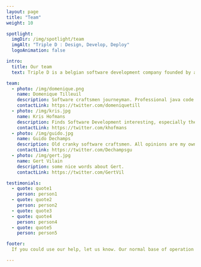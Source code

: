 ```yaml
---
layout: page
title: "Team"
weight: 10

spotlight:
  imgDir: /img/spotlight/team
  imgAlt: "Triple D : Design, Develop, Deploy"
  logoAnimation: false

intro:
  title: Our team
  text: Triple D is a belgian software development company founded by and consisting entirely out of veteran software engineers. It is a small, completely independent company with very highly skilled, experienced and opinionated software engineers with a clear vision how to develop software successfully.

team:
  - photo: /img/domenique.png
    name: Domenique Tilleuil
    description: Software craftsmen journeyman. Professional java code juggler. Avid fan of DDD and XP practices
    contactLink: https://twitter.com/domeniquetill
  - photo: /img/kris.jpg
    name: Kris Hofmans
    description: Finds Software Development interesting, especially the ways people find to mess it up. Gets things deployed.
    contactLink: https://twitter.com/khofmans
  - photo: /img/guido.jpg
    name: Guido Dechamps
    description: Old cranky software craftsmen. All opinions are my own.
    contactLink: https://twitter.com/Dechampsgu
  - photo: /img/gert.jpg
    name: Gert Vilain
    description: some nice words about Gert.
    contactLink: https://twitter.com/GertVil

testimonials:
  - quote: quote1
    person: person1
  - quote: quote2
    person: person2
  - quote: quote3
  - quote: quote4
    person: person4
  - quote: quote5
    person: person5

footer:
  If you could use our help, let us know. Our normal base of operation in Belgium is Ghent, Antwerp, Brussels triangle. <br>But we are open to any interesting proposals. Contact us!

---
```

